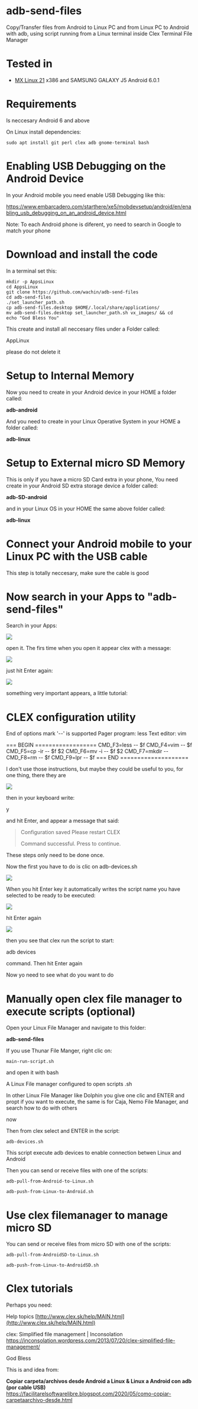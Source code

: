 # adb-send-files
Copy/Transfer files from Android to Linux PC and from Linux PC to Android with adb, using script running from a Linux terminal inside Clex Terminal File Manager

# Tested in

- [MX Linux 21](https://sourceforge.net/projects/mx-linux/files/Final/) x386 and SAMSUNG GALAXY J5 Android 6.0.1


# Requirements
Is neccesary Android 6 and above

On Linux install dependencies:

    sudo apt install git perl clex adb gnome-terminal bash

# Enabling USB Debugging on the Android Device
In your Android mobile you need enable USB Debugging like this:

https://www.embarcadero.com/starthere/xe5/mobdevsetup/android/en/enabling_usb_debugging_on_an_android_device.html 

Note: To each Android phone is diferent, yo need to search in Google to match your phone


# Download and install the code
In a terminal set this:

    mkdir -p AppsLinux
    cd AppsLinux
    git clone https://github.com/wachin/adb-send-files
    cd adb-send-files
    ./set_launcher_path.sh
    cp adb-send-files.desktop $HOME/.local/share/applications/
    mv adb-send-files.desktop set_launcher_path.sh vx_images/ && cd   
    echo "God Bless You"    

This create and install all neccesary files under a Folder called:

AppLinux

please do not delete it

    
# Setup to Internal Memory
Now you need to create in your Android device in your HOME a folder called:

**adb-android**

And you need to create in your Linux Operative System in your HOME a folder called:

**adb-linux**


# Setup to External micro SD Memory
This is only if you have a micro SD Card extra in your phone, You need create in your Android SD extra storage device a folder called:

**adb-SD-android**

and in your Linux OS in your HOME the same above folder called:

**adb-linux**

# Connect your Android mobile to your Linux PC with the USB cable
This step is totally neccesary, make sure the cable is good

# Now search in your Apps to "adb-send-files"
Search in your Apps:

![](vx_images/556295135941363.png)

open it. The firs time when you open it appear clex with a message:

![](vx_images/15145899889767.png)

just hit Enter again:

![](vx_images/96974528576409.png)

something very important appears, a little tutorial:

CLEX configuration utility
==========================

End of options mark '--' is supported
Pager program: less
Text editor: vim

=== BEGIN ==================
CMD_F3=less -- $f
CMD_F4=vim -- $f
CMD_F5=cp -ir -- $f $2
CMD_F6=mv -i -- $f $2
CMD_F7=mkdir -- 
CMD_F8=rm -- $f
CMD_F9=lpr -- $f
=== END ====================

I don't use those instructions, but maybe they could be useful to you, for one thing, there they are


![](vx_images/203405427122887.png)

then in your keyboard write:

y

and hit Enter, and appear a message that said:

> Configuration saved
> Please restart CLEX
> 
> Command successful. Press <enter> to continue. 

These steps only need to be done once.

Now the first you have to do is clic on adb-devices.sh

![](vx_images/231315485807417.png)

When you hit Enter key it automatically writes the script name you have selected to be ready to be executed:

![](vx_images/25177517901557.png)

hit Enter again

![](vx_images/519460214523097.png)

then you see that clex run the script to start:

adb devices

command. Then hit Enter again

Now yo need to see what do you want to do







# Manually open clex file manager to execute scripts (optional)
Open your Linux File Manager and navigate to this folder:

**adb-send-files**

If you use Thunar File Manger, right clic on:

    main-run-script.sh

and open it with bash

A Linux File manager configured to open scripts .sh 


 In other Linux File Manager like Dolphin you give one clic and ENTER and propt if you want to execute, the same is for Caja, Nemo File Manager, and search how to do with others

now 


Then from clex select and ENTER in the script:

    adb-devices.sh

This script execute adb devices to enable connection betwen Linux and Android

Then you can send or receive files with one of the scripts:

    adb-pull-from-Android-to-Linux.sh

    adb-push-from-Linux-to-Android.sh


# Use clex filemanager to manage micro SD
You can send or receive files from micro SD with one of the scripts:

    adb-pull-from-AndroidSD-to-Linux.sh
    
    adb-push-from-Linux-to-AndroidSD.sh


# Clex tutorials
Perhaps you need:

Help topics
[http://www.clex.sk/help/MAIN.html](http://www.clex.sk/help/MAIN.html)

clex: Simplified file management | Inconsolation
[https://inconsolation.wordpress.com/2013/07/20/clex-simplified-file-management/
](https://inconsolation.wordpress.com/2013/07/20/clex-simplified-file-management/)

God Bless


This is and idea from:

**Copiar carpeta/archivos desde Android a Linux & Linux a Android con adb (por cable USB)**  
https://facilitarelsoftwarelibre.blogspot.com/2020/05/como-copiar-carpetaarchivo-desde.html

